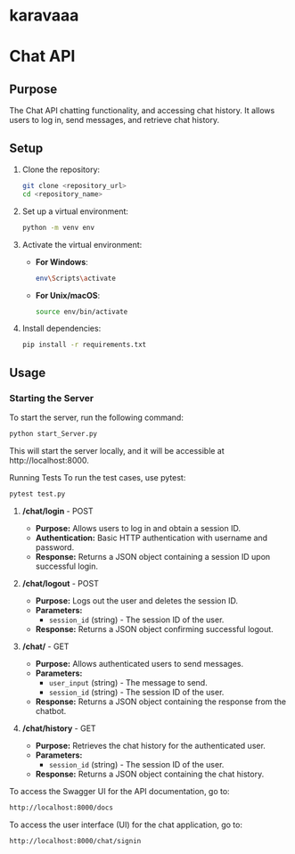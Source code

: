# karavaaa

# Chat API

## Purpose

The Chat API chatting functionality, and accessing chat history. It allows users to log in, send messages, and retrieve chat history.

## Setup

1. Clone the repository:

    ```bash
    git clone <repository_url>
    cd <repository_name>
    ```

2. Set up a virtual environment:

    ```bash
    python -m venv env
    ```

3. Activate the virtual environment:

    - **For Windows**:

        ```bash
        env\Scripts\activate
        ```

    - **For Unix/macOS**:

        ```bash
        source env/bin/activate
        ```

4. Install dependencies:

    ```bash
    pip install -r requirements.txt
    ```

## Usage

### Starting the Server

To start the server, run the following command:

```bash
python start_Server.py
```

This will start the server locally, and it will be accessible at http://localhost:8000.

Running Tests
To run the test cases, use pytest:

```bash
pytest test.py
```

1. **/chat/login** - POST

    - **Purpose:** Allows users to log in and obtain a session ID.
    - **Authentication:** Basic HTTP authentication with username and password.
    - **Response:** Returns a JSON object containing a session ID upon successful login.

2. **/chat/logout** - POST

    - **Purpose:** Logs out the user and deletes the session ID.
    - **Parameters:** 
        - `session_id` (string) - The session ID of the user.
    - **Response:** Returns a JSON object confirming successful logout.

3. **/chat/** - GET

    - **Purpose:** Allows authenticated users to send messages.
    - **Parameters:** 
        - `user_input` (string) - The message to send.
        - `session_id` (string) - The session ID of the user.
    - **Response:** Returns a JSON object containing the response from the chatbot.

4. **/chat/history** - GET

    - **Purpose:** Retrieves the chat history for the authenticated user.
    - **Parameters:** 
        - `session_id` (string) - The session ID of the user.
    - **Response:** Returns a JSON object containing the chat history.

To access the Swagger UI for the API documentation, go to:

```bash
http://localhost:8000/docs
```

To access the user interface (UI) for the chat application, go to:

```bash
http://localhost:8000/chat/signin
```